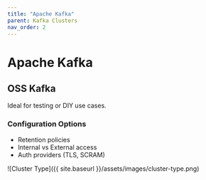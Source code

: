```yaml
---
title: "Apache Kafka"
parent: Kafka Clusters
nav_order: 2
---
```


# Apache Kafka

## OSS Kafka

Ideal for testing or DIY use cases.

### Configuration Options

- Retention policies
- Internal vs External access
- Auth providers (TLS, SCRAM)

![Cluster Type]({{ site.baseurl }}/assets/images/cluster-type.png) 
